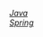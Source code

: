 _[Java](./java/tutorials.md)_ \
_[Spring](./spring/tutorials.md)_
<!-- 
| | | ||
|-|-|-|-|
|_[Java](./java/tutorials.md)_|_[Kotlin](./)_ | _[Spring](./spring/tutorials.md)_ |  _[DevOps](./)_|
|_[Java](./java/tutorials.md)_|_[Kotlin](./)_ | _[Spring](./spring/tutorials.md)_ |  _[DevOps](./)_|
|_[Java](./java/tutorials.md)_|_[Kotlin](./)_ | _[Spring](./spring/tutorials.md)_ |  _[DevOps](./)_| -->